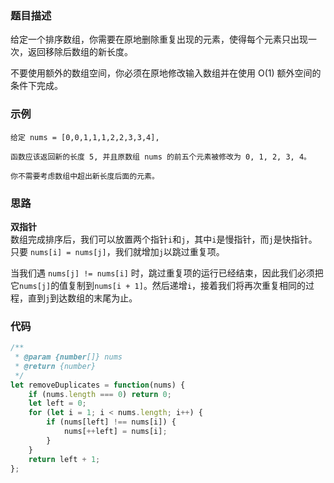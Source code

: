 ### 题目描述
给定一个排序数组，你需要在原地删除重复出现的元素，使得每个元素只出现一次，返回移除后数组的新长度。

不要使用额外的数组空间，你必须在原地修改输入数组并在使用 O(1) 额外空间的条件下完成。
### 示例
```
给定 nums = [0,0,1,1,1,2,2,3,3,4],

函数应该返回新的长度 5, 并且原数组 nums 的前五个元素被修改为 0, 1, 2, 3, 4。

你不需要考虑数组中超出新长度后面的元素。
```
### 思路
**双指针**  
数组完成排序后，我们可以放置两个指针`i`和`j`，其中`i`是慢指针，而`j`是快指针。只要 `nums[i] = nums[j]`，我们就增加`j`以跳过重复项。

当我们遇 `nums[j] != nums[i]` 时，跳过重复项的运行已经结束，因此我们必须把它`nums[j]`的值复制到`nums[i + 1]`。然后递增`i`，接着我们将再次重复相同的过程，直到`j`到达数组的末尾为止。
### 代码
```javascript
/**
 * @param {number[]} nums
 * @return {number}
 */
let removeDuplicates = function(nums) {
    if (nums.length === 0) return 0;
    let left = 0;
    for (let i = 1; i < nums.length; i++) {
        if (nums[left] !== nums[i]) {
            nums[++left] = nums[i];
        }
    }
    return left + 1;
};
```
